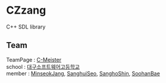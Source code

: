 # CZzang
C++ SDL library


## Team
TeamPage : [C-Meister](https://github.com/C-Meister)  
school : [대구소프트웨어고등학교](http://www.dgsw.hs.kr/index.do)  
member : [MinseokJang](https://github.com/msjang4), [SanghuiSeo](https://github.com/tbvjaos510), [SanghoShin](https://github.com/ShinSH0), [SoohanBae](https://github.com/SoohanBae)  

